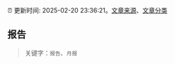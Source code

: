 :alarm_clock: 更新时间: 2025-02-20 23:36:21。[文章来源](/README.md)、[文章分类](/TAGS.md)

## 报告


> 关键字：`报告`、`月报`



